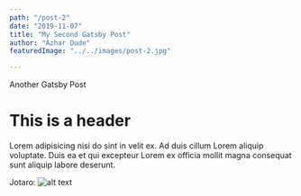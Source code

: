```yaml
---
path: "/post-2"
date: "2019-11-07"
title: "My Second Gatsby Post"
author: "Azhar Dude"
featuredImage: "../../images/post-2.jpg"

---
```

Another Gatsby Post

# This is a header
Lorem adipisicing nisi do sint in velit ex. Ad duis cillum Lorem aliquip voluptate. Duis ea et qui excepteur Lorem ex officia mollit magna consequat sunt aliquip labore deserunt.

Jotaro:
![alt text](https://images-na.ssl-images-amazon.com/images/I/810rX8ffXFL._SY679_.jpg "big error")